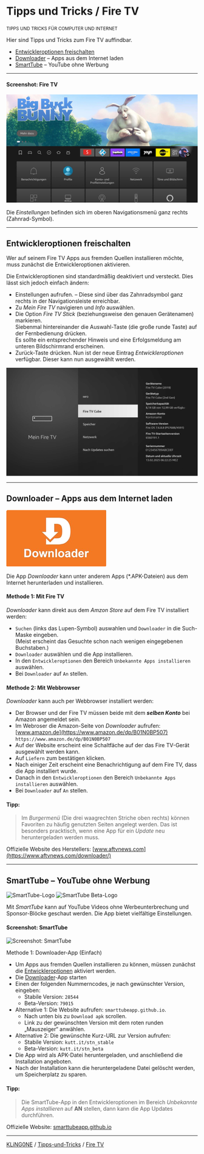 # Tipps und Tricks / Fire TV
<small>TIPPS UND TRICKS FÜR COMPUTER UND INTERNET</small>

Hier sind Tipps und Tricks zum Fire TV auffindbar.

* [Entwickleroptionen freischalten](#entwickleroptionen-freischalten)
* [Downloader](#downloader-apps-aus-dem-internet-laden) – Apps aus dem Internet laden
* [SmartTube](#smarttube-youtube-ohne-werbung) – YouTube ohne Werbung

---

#### Screenshot: Fire TV

![Screenshot: Fire TV](img/Screenshot-Fire-TV.jpg "Screenshot: Fire TV")

Die *Einstellungen* befinden sich im oberen Navigationsmenü ganz rechts (Zahnrad-Symbol).

---

## Entwickleroptionen freischalten

Wer auf seinem Fire TV Apps aus fremden Quellen installieren möchte, muss zunächst die Entwickleroptionen aktivieren.

Die Entwickleroptionen sind standardmäßig deaktiviert und versteckt. Dies lässt sich jedoch einfach ändern:

* Einstellungen aufrufen. – Diese sind über das Zahnradsymbol ganz rechts in der Navigationsleiste erreichbar.
* Zu *Mein Fire TV* navigieren und *Info* auswählen.
* Die Option *Fire TV Stick* (beziehungsweise den genauen Gerätenamen) markieren.  
  Siebenmal hintereinander die Auswahl-Taste (die große runde Taste) auf der Fernbedienung drücken.  
  Es sollte ein entsprechender Hinweis und eine Erfolgsmeldung am unteren Bildschirmrand erscheinen.
* Zurück-Taste drücken. Nun ist der neue Eintrag *Entwickleroptionen* verfügbar. Dieser kann nun ausgewählt werden.

![Screenshot: Mein Fire TV](img/Screenshot-Mein-Fire-TV.jpg "Screenshot: Mein Fire TV")

---

## Downloader – Apps aus dem Internet laden

![Logo: Downloader](img/Logo-Downloader.png "Logo: Downloader")

Die App *Downloader* kann unter anderem Apps (*.APK-Dateien) aus dem Internet herunterladen und installieren.

#### Methode 1: Mit Fire TV
*Downloader* kann direkt aus dem *Amzon Store* auf dem Fire TV installiert werden:

* ``Suchen`` (links das Lupen-Symbol) auswahlen und ``Downloader`` in die Such-Maske eingeben.  
  (Meist erscheint das Gesuchte schon nach wenigen eingegebenen Buchstaben.)
* ``Downloader`` auswählen und die App installieren.
* In den ``Entwickleroptionen`` den Bereich ``Unbekannte Apps installieren`` auswählen.
* Bei ``Downloader`` auf ``An`` stellen.

#### Methode 2: Mit Webbrowser

*Downloader* kann auch per Webbrowser installiert werden:

* Der Browser und der Fire TV müssen beide mit dem ***selben Konto*** bei Amazon angemeldet sein.
* Im Webroser die Amazon-Seite von *Downloader* aufrufen: [www.amazon.de](https://www.amazon.de/dp/B01N0BP507)  
  ```https://www.amazon.de/dp/B01N0BP507```
* Auf der Website erscheint eine Schaltfäche auf der das Fire TV-Gerät ausgewählt werden kann.
* Auf ``Liefern`` zum bestätigen klicken.
* Nach einiger Zeit erscheint eine Benachrichtigung auf dem Fire TV, dass die App installiert wurde.
* Danach in den ``Entwickleroptionen`` den Bereich ``Unbekannte Apps installieren`` auswählen.
* Bei ``Downloader`` auf ``An`` stellen.

#### Tipp:
> Im *Burgermenü* (Die drei waagrechten Striche oben rechts) können Favoriten zu häufig genutzten Seiten angelegt werden.
> Das ist besonders pracktisch, wenn eine App für ein *Update* neu heruntergeladen werden muss.

Offizielle Website des Herstellers: [www.aftvnews.com](https://www.aftvnews.com/downloader/)

---

## SmartTube – YouTube ohne Werbung

![SmartTube-Logo](img/Logo-SmartTube.png "SmartTube-Logo")
![SmartTube Beta-Logo](img/Logo-SmartTube-Beta.png "SmartTube Beta-Logo")

Mit *SmartTube* kann auf YouTube Videos ohne Werbeunterbrechung und Sponsor-Blöcke geschaut werden. Die App bietet vielfältige Einstellungen. 

#### Screenshot: SmartTube

![Screenshot: SmartTube](img/Screenshot-SmartTube.jpg "Screenshot: SmartTube")

Methode 1: Downloader-App (Einfach)

* Um Apps aus fremden Quellen installieren zu können, müssen zunächst die [Entwickleroptionen](#entwickleroptionen-freischalten) aktiviert werden.
* Die [Downloader](#downloader-apps-aus-dem-internet-laden)-App starten
* Einen der folgenden Nummerncodes, je nach gewünschter Version, eingeben:
  * Stabile Version: ``28544``
  * Beta-Version: ``79015``
* Alternative 1: Die Website aufrufen: ``smarttubeapp.github.io``.
  * Nach unten bis zu ``Download apk`` scrollen.
  * Link zu der gewünschten Version mit dem roten runden „Mauszeiger“ anwählen.
* Alternative 2: Die gewünschte Kurz-URL zur Version aufrufen:
  * Stabile Version: ``kutt.it/stn_stable``
  * Beta-Version: ``kutt.it/stn_beta``
* Die App wird als APK-Datei heruntergeladen, und anschließend die Installation angeboten.
* Nach der Installation kann die heruntergeladene Datei gelöscht werden, um Speicherplatz zu sparen.

#### Tipp:
> Die SmartTube-App in den Entwickleroptionen im Bereich *Unbekannte Apps installieren* auf **AN** stellen, dann kann die App Updates durchführen.

Offizielle Website: [smarttubeapp.github.io](https://smarttubeapp.github.io/)

---

[KLiNG0NE](https://github.com/KLiNG0NE/) / [Tipps-und-Tricks](https://github.com/KLiNG0NE/Tipps-und-Tricks) / [Fire TV](README.md)
